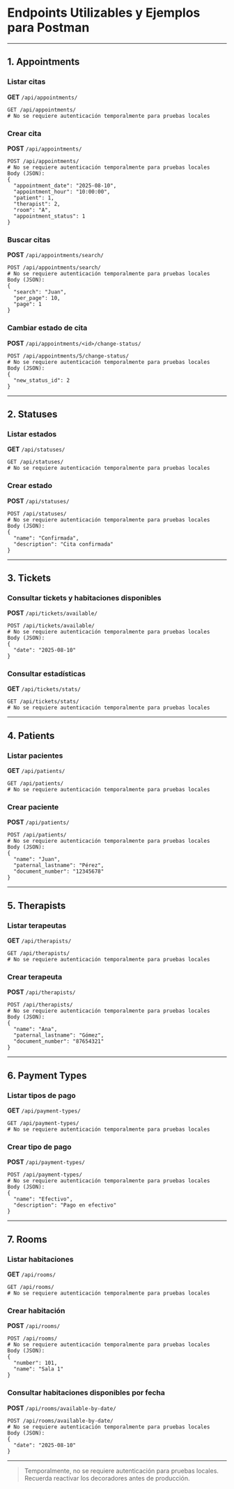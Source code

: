 # Endpoints Utilizables y Ejemplos para Postman

---

## 1. Appointments

### Listar citas
**GET** `/api/appointments/`
```http
GET /api/appointments/
# No se requiere autenticación temporalmente para pruebas locales
```

### Crear cita
**POST** `/api/appointments/`
```http
POST /api/appointments/
# No se requiere autenticación temporalmente para pruebas locales
Body (JSON):
{
  "appointment_date": "2025-08-10",
  "appointment_hour": "10:00:00",
  "patient": 1,
  "therapist": 2,
  "room": "A",
  "appointment_status": 1
}
```

### Buscar citas
**POST** `/api/appointments/search/`
```http
POST /api/appointments/search/
# No se requiere autenticación temporalmente para pruebas locales
Body (JSON):
{
  "search": "Juan",
  "per_page": 10,
  "page": 1
}
```

### Cambiar estado de cita
**POST** `/api/appointments/<id>/change-status/`
```http
POST /api/appointments/5/change-status/
# No se requiere autenticación temporalmente para pruebas locales
Body (JSON):
{
  "new_status_id": 2
}
```

---

## 2. Statuses

### Listar estados
**GET** `/api/statuses/`
```http
GET /api/statuses/
# No se requiere autenticación temporalmente para pruebas locales
```

### Crear estado
**POST** `/api/statuses/`
```http
POST /api/statuses/
# No se requiere autenticación temporalmente para pruebas locales
Body (JSON):
{
  "name": "Confirmada",
  "description": "Cita confirmada"
}
```

---

## 3. Tickets

### Consultar tickets y habitaciones disponibles
**POST** `/api/tickets/available/`
```http
POST /api/tickets/available/
# No se requiere autenticación temporalmente para pruebas locales
Body (JSON):
{
  "date": "2025-08-10"
}
```

### Consultar estadísticas
**GET** `/api/tickets/stats/`
```http
GET /api/tickets/stats/
# No se requiere autenticación temporalmente para pruebas locales
```

---

## 4. Patients

### Listar pacientes
**GET** `/api/patients/`
```http
GET /api/patients/
# No se requiere autenticación temporalmente para pruebas locales
```

### Crear paciente
**POST** `/api/patients/`
```http
POST /api/patients/
# No se requiere autenticación temporalmente para pruebas locales
Body (JSON):
{
  "name": "Juan",
  "paternal_lastname": "Pérez",
  "document_number": "12345678"
}
```

---

## 5. Therapists

### Listar terapeutas
**GET** `/api/therapists/`
```http
GET /api/therapists/
# No se requiere autenticación temporalmente para pruebas locales
```

### Crear terapeuta
**POST** `/api/therapists/`
```http
POST /api/therapists/
# No se requiere autenticación temporalmente para pruebas locales
Body (JSON):
{
  "name": "Ana",
  "paternal_lastname": "Gómez",
  "document_number": "87654321"
}
```

---

## 6. Payment Types

### Listar tipos de pago
**GET** `/api/payment-types/`
```http
GET /api/payment-types/
# No se requiere autenticación temporalmente para pruebas locales
```

### Crear tipo de pago
**POST** `/api/payment-types/`
```http
POST /api/payment-types/
# No se requiere autenticación temporalmente para pruebas locales
Body (JSON):
{
  "name": "Efectivo",
  "description": "Pago en efectivo"
}
```

---

## 7. Rooms

### Listar habitaciones
**GET** `/api/rooms/`
```http
GET /api/rooms/
# No se requiere autenticación temporalmente para pruebas locales
```

### Crear habitación
**POST** `/api/rooms/`
```http
POST /api/rooms/
# No se requiere autenticación temporalmente para pruebas locales
Body (JSON):
{
  "number": 101,
  "name": "Sala 1"
}
```

### Consultar habitaciones disponibles por fecha
**POST** `/api/rooms/available-by-date/`
```http
POST /api/rooms/available-by-date/
# No se requiere autenticación temporalmente para pruebas locales
Body (JSON):
{
  "date": "2025-08-10"
}
```

---

> Temporalmente, no se requiere autenticación para pruebas locales. Recuerda reactivar los decoradores antes de producción.

